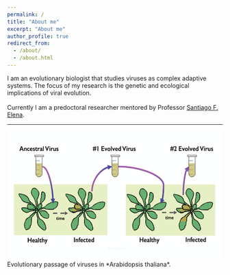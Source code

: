 ```yaml
---
permalink: /
title: "About me"
excerpt: "About me"
author_profile: true
redirect_from: 
  - /about/
  - /about.html
---
```



I am an evolutionary biologist that studies viruses as complex adaptive systems. The focus of my research is the genetic and ecological implications of viral evolution.<br/>
<br/>
Currently I am a predoctoral researcher mentored by Professor [Santiago F. Elena](https://sfelenalab.csic.es/sfelena/).<br/>
<hr/>
<img src="/images/passage.png" alt="hi" class="inline" height="300" width="500"/> <br/>
Evolutionary passage of viruses in *Arabidopsis thaliana*.  
